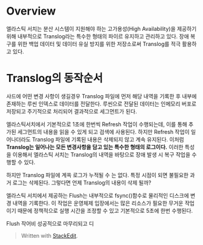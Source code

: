 # Overview

엘라스틱 서치는 분산 시스템이 지원해야 하는 고가용성(High Availability)을 제공하기 위해 내부적으로 Translog라는 특수한 형태의 파이르 유지하고 관리하고 있다. 장애 복구를 위한 백업 데이터 및 데이터 유실 방지를 위한 저장소로써 Translog를 적극 활용하고 있다. 

# Translog의 동작순서

샤드에 어떤 변경 사항이 생길경우 Translog 파일에 먼저 해당 내역을 기록한 후 내부에 존재하는 루씬 인덱스로 데이터를 전달한다. 루씬으로 전달된 데이터는 인메모리 버포로 저장되고 주기적으로 처리되어 결과적으로 세그먼트가 된다. 

엘라스틱서치에서 기본적으로 1초에 한번씩 Refresh 작업이 수행되는데, 이를 통해 추가된 세그먼트의 내용을 읽을 수 있게 되고 검색에 사용된다. 하지만 Refresh 작업이 일어나더라도 Translog 파일에 기록된 내용은 삭제되지 않고 계속 유지된다. 이처럼 **Translog는 일어나는 모든 변경사항을 담고 있는 특수한 형태의 로그이다.** 이러한 특성을 이용해서 엘라스틱 서치는 Translog의 내역을 바탕으로 장애 발생 시 복구 작업을 수행할 수 있다. 

하지만 Translog 파일에 계쏙 로그가 누적될 수 는 없다. 특정 시점이 되면 불필요한 과거 로그는 삭제된다. 그렇다면 언제 Translog의 내용이 삭제 될까?

엘라스틱 서치에서 제공하는 Flush는 내부적으로 fsync()함수로 물리적인 디스크에 변경 내역을 기록한다. 이 작업은 운영체제 입장에서는 많은 리소스가 필요한 무거운 작업이기 때문에 정책적으로 실행 시간을 조정할 수 있고 기본적으로 5초에 한번 수행된다. 

Flush 작어비 성공적으로 마무리되고 디


> Written with [StackEdit](https://stackedit.io/).
<!--stackedit_data:
eyJoaXN0b3J5IjpbLTE2MTY0ODI0ODAsMTUxMTUwODg3NF19
-->